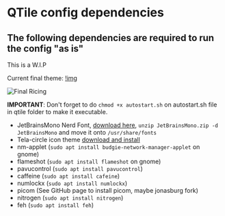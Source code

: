 # QTile config dependencies
## The following dependencies are required to run the config "as is"

This is a W.I.P

Current final theme:
[!img](https://lh5.googleusercontent.com/gRuuupfg6ZLqWfCmq4tzUHZgYFxvVdqVvN2OAv2BjZkBSNPA3mX2drH0t3PSH8Gh0_k=w2400)

<img alt="Final Ricing" src="https://lh5.googleusercontent.com/gRuuupfg6ZLqWfCmq4tzUHZgYFxvVdqVvN2OAv2BjZkBSNPA3mX2drH0t3PSH8Gh0_k=w2400">
</picture>

**IMPORTANT**: Don't forget to do `chmod +x autostart.sh` on autostart.sh file in qtile folder to make it executable.

* JetBrainsMono Nerd Font, [download here](https://github.com/ryanoasis/nerd-fonts/releases/download/v2.2.2/JetBrainsMono.zip), `unzip JetBrainsMono.zip -d JetBrainsMono` and move it onto `/usr/share/fonts`
* Tela-circle icon theme [download and install](https://github.com/vinceliuice/Tela-circle-icon-theme)
* nm-applet (`sudo apt install budgie-network-manager-applet` on gnome)
* flameshot (`sudo apt install flameshot` on gnome)
* pavucontrol (`sudo apt install pavucontrol`)
* caffeine (`sudo apt install cafeine`)
* numlockx (`sudo apt install numlockx`)
* picom (See GitHub page to install picom, maybe jonasburg fork)
* nitrogen (`sudo apt install nitrogen`)
* feh (`sudo apt install feh`)
